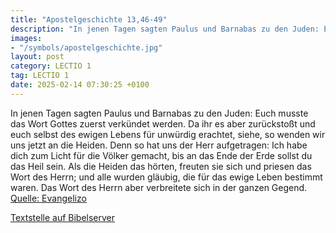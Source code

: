 ```yaml
---
title: "Apostelgeschichte 13,46-49"
description: "In jenen Tagen sagten Paulus und Barnabas zu den Juden: Euch musste das Wort Gottes zuerst verkündet werden. Da ihr es aber zurückstoßt und euch selbst des ewigen Lebens für unwürdig erachtet, siehe, so wenden wir uns jetzt an die Heiden. Denn so hat uns der Herr aufgetragen: Ich...."
images:
- "/symbols/apostelgeschichte.jpg"
layout: post
category: LECTIO 1
tag: LECTIO 1
date: 2025-02-14 07:30:25 +0100
---
```

In jenen Tagen sagten Paulus und Barnabas zu den Juden: Euch musste das Wort Gottes zuerst verkündet werden. Da ihr es aber zurückstoßt und euch selbst des ewigen Lebens für unwürdig erachtet, siehe, so wenden wir uns jetzt an die Heiden.
Denn so hat uns der Herr aufgetragen: Ich habe dich zum Licht für die Völker gemacht, bis an das Ende der Erde sollst du das Heil sein.<!--more-->
Als die Heiden das hörten, freuten sie sich und priesen das Wort des Herrn; und alle wurden gläubig, die für das ewige Leben bestimmt waren.
Das Wort des Herrn aber verbreitete sich in der ganzen Gegend.<br>
[Quelle: Evangelizo](https://evangeliumtagfuertag.org/DE/gospel)

[Textstelle auf Bibelserver](https://www.bibleserver.com/EU/Apostelgeschichte13,46-49)
